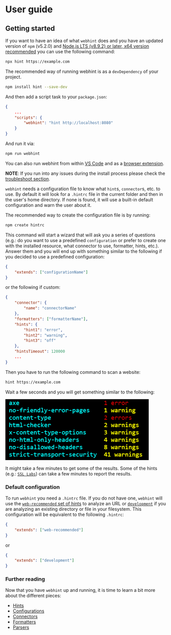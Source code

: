 # User guide

## Getting started

If you want to have an idea of what `webhint` does and you
have an updated version of `npm` (v5.2.0) and [Node.js LTS (v8.9.2)
or later, x64 version recommended][nodejs] you can use the
following command:

```bash
npx hint https://example.com
```

The recommended way of running webhint is as a `devDependency` of
your project.

```bash
npm install hint --save-dev
```

And then add a script task to your `package.json`:

```json
{
    ...
    "scripts": {
        "webhint": "hint http://localhost:8080"
    }
}
```

And run it via:

```bash
npm run webhint
```

You can also run webhint from within [VS Code][] and as a
[browser extension][].

**NOTE**: If you run into any issues during the install process
please check the [troubleshoot section](./troubleshoot/summary.md).

`webhint` needs a configuration file to know what `hint`s,
`connector`s, etc. to use. By default it will look for a `.hintrc`
file in the current folder and then in the user's home directory.
If none is found, it will use a built-in default configuration and
warn the user about it.

The recommended way to create the configuration file is by running:

```bash
npm create hintrc
```

This command will start a wizard that will ask you a series of
questions (e.g.: do you want to use a predefined `configuration` or prefer to
create one with the installed resource, what connector to use, formatter,
hints, etc.). Answer them and you will end up with something similar to the
following if you decided to use a predefined configuration:

```json
{
    "extends": ["configurationName"]
}
```

or the following if custom:

```json
{
    "connector": {
        "name": "connectorName"
    },
    "formatters": ["formatterName"],
    "hints": {
        "hint1": "error",
        "hint2": "warning",
        "hint3": "off"
    },
    "hintsTimeout": 120000
    ...
}
```

Then you have to run the following command to scan a website:

```bash
hint https://example.com
```

Wait a few seconds and you will get something similar to the following:

![Example output for the summary formatter](images/summary-output.png)

It might take a few minutes to get some of the results. Some of the
hints (e.g.: [`SSL Labs`][ssl labs]) can take a few minutes
to report the results.

### Default configuration

To run `webhint` you need a `.hintrc` file. If you do not have one,
`webhint` will use the [`web-recommended` set of hints][web recommended]
to analyze an URL or [`development`][development] if you are analyzing
an existing directory or file in your filesystem.
This configuration will be equivalent to the following `.hintrc`:

```json
{
    "extends": ["web-recommended"]
}
```

or

```json
{
    "extends": ["development"]
}
```

### Further reading

Now that you have `webhint` up and running, it is time to learn a bit more
about the different pieces:

* [Hints](./concepts/hints.md)
* [Configurations](./concepts/configurations.md)
* [Connectors](./concepts/connectors.md)
* [Formatters](./concepts/formatters.md)
* [Parsers](./concepts/parsers.md)

<!-- Link labels: -->

[nodejs]: https://nodejs.org/en/download/current/
[web recommended]: https://github.com/webhintio/hint/blob/master/packages/configuration-web-recommended/index.json
[development]: https://github.com/webhintio/hint/blob/master/packages/configuration-development/index.json
[ssl labs]: https://webhint.io/docs/user-guide/hints/hint-ssllabs/
[VS Code]: https://webhint.io/docs/user-guide/extensions/vscode-webhint/
[browser extension]: https://webhint.io/docs/user-guide/extensions/extension-browser/
